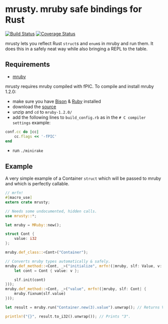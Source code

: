 # mrusty. mruby safe bindings for Rust
[![Build Status](https://travis-ci.org/dragostis/mrusty.svg?branch=master)](https://travis-ci.org/dragostis/mrusty)
[![Coverage Status](https://coveralls.io/repos/github/dragostis/mrusty/badge.svg?branch=master)](https://coveralls.io/github/dragostis/mrusty?branch=master)

mrusty lets you reflect Rust `struct`s and `enum`s in mruby and run them.
It does this in a safely neat way while also bringing a REPL to the table.


## Requirements
- [mruby](https://github.com/mruby/mruby)

mrusty requires mruby compiled with fPIC. To compile and install mruby 1.2.0:
- make sure you have [Bison](https://www.gnu.org/software/bison/) & [Ruby](https://www.ruby-lang.org/) installed
- download the [source](https://github.com/mruby/mruby/archive/1.2.0.zip)
- unzip and `cd` to `mruby-1.2.0/`
- add the following lines to `build_config.rb` as in the `# C compiler settings` example:
```ruby
conf.cc do |cc|
    cc.flags << '-fPIC'
end
```
- run `./minirake`

## Example
A very simple example of a Container `struct` which will be passed to mruby and
which is perfectly callable.
```rust
// mrfn!
#[macro_use]
extern crate mrusty;

// Needs some undocumented, hidden calls.
use mrusty::*;

let mruby = MRuby::new();

struct Cont {
    value: i32
};

mruby.def_class::<Cont>("Container");

// Converts mruby types automatically & safely.
mruby.def_method::<Cont, _>("initialize", mrfn!(|mruby, slf: Value, v: i32| { // slf is always Value in initialize().
    let cont = Cont { value: v };

    slf.init(cont)
}));
mruby.def_method::<Cont, _>("value", mrfn!(|mruby, slf: Cont| {
    mruby.fixnum(slf.value)
}));

let result = mruby.run("Container.new(3).value").unwrap(); // Returns Value.

println!("{}", result.to_i32().unwrap()); // Prints "3".
```
